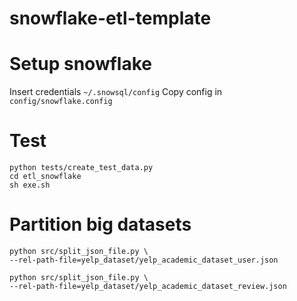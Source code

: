 # snowflake-etl-template


# Setup snowflake
Insert credentials `~/.snowsql/config`
Copy config in `config/snowflake.config`


# Test
```
python tests/create_test_data.py
cd etl_snowflake
sh exe.sh
```

# Partition big datasets
```
python src/split_json_file.py \
--rel-path-file=yelp_dataset/yelp_academic_dataset_user.json

python src/split_json_file.py \
--rel-path-file=yelp_dataset/yelp_academic_dataset_review.json
```

